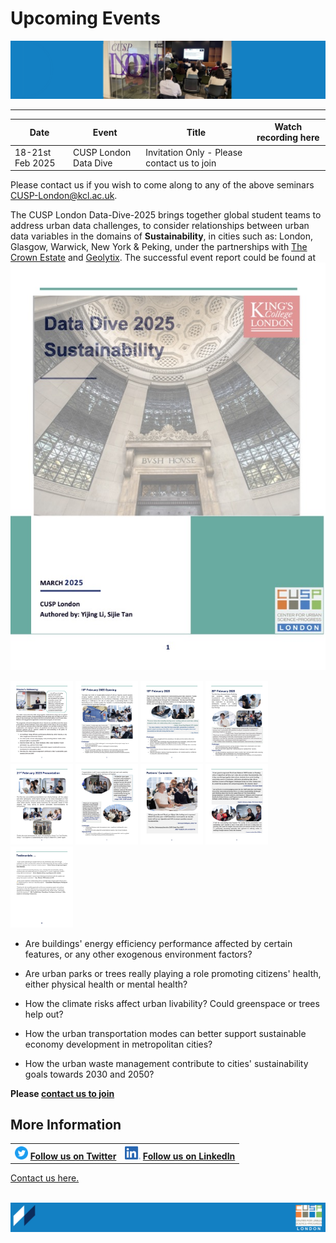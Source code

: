 # Upcoming Events

![PhDConf3](./assets/PhDConf3.png) <br>

-------------------------------- 

| Date        | Event    | Title      | Watch recording here |
| ------------- | ---------- | ---------- | ---------- |                             
18-21st Feb 2025|CUSP London Data Dive| Invitation Only - Please contact us to join||


Please contact us if you wish to come along to any of the above seminars CUSP-London@kcl.ac.uk.

The CUSP London Data-Dive-2025 brings together global student teams to address urban data challenges, to consider relationships between urban data variables in the domains of **Sustainability**, in cities such as: London, Glasgow, Warwick, New York & Peking, under the partnerships with [The Crown Estate](https://www.thecrownestate.co.uk/) and [Geolytix](https://geolytix.com/). The successful event report could be found at ![Data_Dive_2025_Report](./assets/dd_r1.jpg)
<p float="left">
  <img src="./assets/dd_r2.jpg" width="100" />
  <img src="./assets/dd_r3.jpg" width="100" /> 
  <img src="./assets/dd_r4.jpg" width="100" />
  <img src="./assets/dd_r5.jpg" width="100" />
  <img src="./assets/dd_r6.jpg" width="100" /> 
  <img src="./assets/dd_r7.jpg" width="100" />
  <img src="./assets/dd_r8.jpg" width="100" />
  <img src="./assets/dd_r9.jpg" width="100" /> 
  <img src="./assets/dd_r10.jpg" width="100" />
</p>

- Are buildings' energy efficiency performance affected by certain features, or any other exogenous environment factors?

- Are urban parks or trees really playing a role promoting citizens' health, either physical health or mental health?

- How the climate risks affect urban livability? Could greenspace or trees help out?

- How the urban transportation modes can better support sustainable economy development in metropolitan cities?

- How the urban waste management contribute to cities' sustainability goals towards 2030 and 2050?

**Please [contact us to join](CUSP-London@kcl.ac.uk)**

## More Information

<table border="0" cellspacing="0" cellpadding="0">
  <tr>
    <th>
<a href="https://twitter.com/cusplondon?lang=en"><img src="./assets/Twitterblue.svg" alt="Twitter" style="width:21px;height:21px;"></a>
<a href="https://twitter.com/cusplondon?lang=en">Follow us on Twitter</a>
    </th>
        <th>
<a href="https://www.linkedin.com/company/centre-for-urban-science-and-progress-london-cusp-london-king-s-college-london/"><img src="./assets/LI-In-Bug.png" alt="Linked In" style="height:21px;"></a>
<a href="https://www.linkedin.com/company/centre-for-urban-science-and-progress-london-cusp-london-king-s-college-london/)">Follow us on LinkedIn</a>
       </th>
   </tr>
</table>
  
[Contact us here.](./YouCanJoinUs.md)<br><br>

![CUSP London Logo](./assets/CUSPbanner_thin_03.png)

